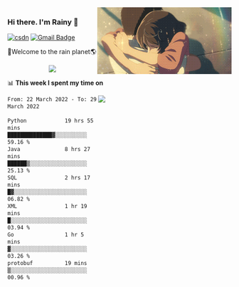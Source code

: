 <img  align='right' height="150" src="https://github.com/LikeRainDay/LikeRainDay/blob/master/pic/img_rain_1.gif?raw=true">



### Hi there. I'm Rainy :lemon:

[![csdn](https://img.shields.io/badge/-csdn-c14438?style=flat-square&logo=c&logoColor=white)](https://blog.csdn.net/qq_15807167)
[![Gmail Badge](https://img.shields.io/badge/-gmail-c14438?style=flat-square&logo=Gmail&logoColor=white&link=mailto:houshuai0816@gmail.com)](mailto:houshuai0816@gmail.com)

🚀Welcome to the rain planet🌎

<center>
<img align='center'  src="https://source.unsplash.com/random/1200x600">
</center>

📊 **This week I spent my time on**

<img align='right'   width="300" src="https://github-readme-stats.vercel.app/api?username=LikeRainDay&show_icons=true&title_color=fff&icon_color=79ff97&text_color=9f9f9f&bg_color=151515">

<!--START_SECTION:waka-->

```text
From: 22 March 2022 - To: 29 March 2022

Python            19 hrs 55 mins  ██████████████▓░░░░░░░░░░   59.16 %
Java              8 hrs 27 mins   ██████▒░░░░░░░░░░░░░░░░░░   25.13 %
SQL               2 hrs 17 mins   █▓░░░░░░░░░░░░░░░░░░░░░░░   06.82 %
XML               1 hr 19 mins    █░░░░░░░░░░░░░░░░░░░░░░░░   03.94 %
Go                1 hr 5 mins     ▓░░░░░░░░░░░░░░░░░░░░░░░░   03.26 %
protobuf          19 mins         ▒░░░░░░░░░░░░░░░░░░░░░░░░   00.96 %
```

<!--END_SECTION:waka-->
